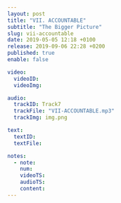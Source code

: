 ```yaml
---
layout: post
title: "VII. ACCOUNTABLE"
subtitle: "The Bigger Picture"
slug: vii-accountable
date: 2019-05-05 12:18 +0100
release: 2019-09-06 22:28 +0200
published: true
enable: false

video:
  videoID: 
  videoImg: 

audio:
  trackID: Track7
  trackFile: "VII-ACCOUNTABLE.mp3"
  trackImg: img.png

text:
  textID: 
  textFile: 

notes:
  - note: 
    num: 
    videoTS: 
    audioTS: 
    content: 
---
```

